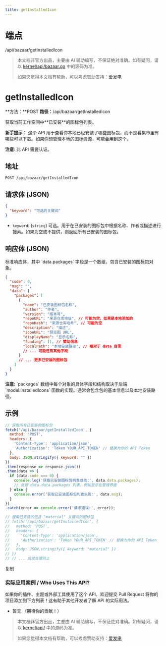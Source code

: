 ```yaml
---
title: getInstalledIcon
---
```

# 端点

/api/bazaar/getInstalledIcon

> 本文档非官方出品，主要由 AI 辅助编写，不保证绝对准确。如有疑问，请以 [kernel/api/bazaar.go](https://github.com/siyuan-note/siyuan/blob/master/kernel/api/bazaar.go) 中的源码为准。
> 
> 如果您觉得本文档有帮助，可以考虑赞助支持：[爱发电](https://afdian.com/a/leolee9086?tab=feed)

# getInstalledIcon

**方法：**POST **路径：**/api/bazaar/getInstalledIcon

获取当前工作空间中\*\*已安装\*\*的图标包列表。

**新手提示：** 这个 API 用于查看你本地已经安装了哪些图标包，而不是看集市里有哪些可以下载。如果你想管理本地的图标资源，可能会用到这个。

**注意**: 此 API 需要认证。

## 地址

`POST /api/bazaar/getInstalledIcon`

## 请求体 (JSON)

```json
{
  "keyword": "可选的关键词"
}
```

-   `keyword`: (`string`) 可选。用于在已安装的图标包中根据名称、作者或描述进行搜索。如果为空或不提供，则返回所有已安装的图标包。

## 响应体 (JSON)

标准响应体，其中 \`data.packages\` 字段是一个数组，包含已安装的图标包对象。

```json
{
  "code": 0,
  "msg": "",
  "data": {
    "packages": [
      {
        "name": "已安装图标包名称",
        "author": "作者",
        "version": "版本号",
        "repoURL": "来源仓库地址", // 可能为空，如果是本地添加的
        "repoHash": "来源仓库哈希", // 可能为空
        "description": "描述",
        "iconURL": "预览图 URL",
        "displayName": "显示名称",
        "funding": [], // 赞助信息
        "localPath": "本地安装路径", // 相对于 data 目录
        // ... 可能还有其他字段
      }
      // ... 更多已安装的图标包
    ]
  }
}
```

**注意:** \`packages\` 数组中每个对象的具体字段和结构取决于后端 \`model.InstalledIcons\` 函数的实现。通常会包含包的基本信息以及本地安装路径。

## 示例

```javascript
// 获取所有已安装的图标包
fetch('/api/bazaar/getInstalledIcon', {
  method: 'POST',
  headers: {
    'Content-Type': 'application/json',
    'Authorization': 'Token YOUR_API_TOKEN' // 替换为你的 API Token
  },
  body: JSON.stringify({ keyword: "" })
})
.then(response => response.json())
.then(data => {
  if (data.code === 0) {
    console.log('获取已安装图标包列表成功:', data.data.packages);
    // 处理 data.data.packages 列表，例如显示在管理界面
  } else {
    console.error('获取已安装图标包列表失败:', data.msg);
  }
})
.catch(error => console.error('请求错误:', error));

// 搜索已安装的包含 "material" 关键词的图标包
// fetch('/api/bazaar/getInstalledIcon', {
//   method: 'POST',
//   headers: {
//     'Content-Type': 'application/json',
//     'Authorization': 'Token YOUR_API_TOKEN' // 替换为你的 API Token
//   },
//   body: JSON.stringify({ keyword: "material" })
// })
// // ... 后续处理同上
```

复制

### 实际应用案例 / Who Uses This API?

如果你的插件、主题或外部工具使用了这个 API，欢迎提交 Pull Request 将你的项目添加到下方列表！这有助于其他开发者了解 API 的实际用法。

-   暂无 （期待你的贡献！）
> 本文档非官方出品，主要由 AI 辅助编写，不保证绝对准确。如有疑问，请以 [kernel/api/](https://github.com/siyuan-note/siyuan/blob/master/kernel/api/) 中的源码为准。
> 
> 如果您觉得本文档有帮助，可以考虑赞助支持：[爱发电](https://afdian.com/a/leolee9086?tab=feed)
